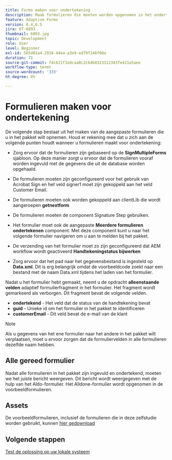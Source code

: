 ```yaml
---
title: Forms maken voor ondertekening
description: Maak formulieren die moeten worden opgenomen in het ondertekeningspakket.
feature: Adaptive Forms
version: 6.4,6.5
jira: KT-6893
thumbnail: 6893.jpg
topic: Development
role: User
level: Beginner
exl-id: 565d81a4-2918-44ea-a3e9-ed79f246f08a
duration: 71
source-git-commit: f4c621f3a9caa8c2c64b8323312343fe421a5aee
workflow-type: tm+mt
source-wordcount: '333'
ht-degree: 0%

---
```


# Formulieren maken voor ondertekening

De volgende stap bestaat uit het maken van de aangepaste formulieren die u in het pakket wilt opnemen. Houd er rekening mee dat u zich aan de volgende punten houdt wanneer u formulieren maakt voor ondertekening:

* Zorg ervoor dat de formulieren zijn gebaseerd op de **SignMultipleForms** sjabloon. Op deze manier zorgt u ervoor dat de formulieren vooraf worden ingevuld met de gegevens die uit de database worden opgehaald.

* De formulieren moeten zijn geconfigureerd voor het gebruik van Acrobat Sign en het veld signer1 moet zijn gekoppeld aan het veld Customer Email.
* De formulieren moeten ook worden gekoppeld aan clientLib die wordt aangeroepen **getnextform**
* De formulieren moeten de component Signature Step gebruiken.
* Het formulier moet ook de aangepaste **Meerdere formulieren ondertekenen** component. Met deze component kunt u naar het volgende formulier navigeren om u aan te melden bij het pakket.
* De verzending van het formulier moet zo zijn geconfigureerd dat AEM workflow wordt geactiveerd **Handtekeningstatus bijwerken**
* Zorg ervoor dat het pad naar het gegevensbestand is ingesteld op **Data.xml**. Dit is erg belangrijk omdat de voorbeeldcode zoekt naar een bestand met de naam Data.xml tijdens het laden van het formulier.

Nadat u het formulier hebt gemaakt, neemt u de opdracht **alleenstaande velden** adaptief formulierfragment in het formulier. Het fragment wordt gemarkeerd als verborgen. Dit fragment bevat de volgende velden.

* **ondertekend** - Het veld dat de status van de handtekening bevat
* **guid** - Unieke id om het formulier in het pakket te identificeren
* **customerEmail** - Dit veld bevat de e-mail van de klant



>[!NOTE]
>Als u gegevens van het ene formulier naar het andere in het pakket wilt verplaatsen, moet u ervoor zorgen dat de formuliervelden in alle formulieren dezelfde naam hebben.

## Alle gereed formulier

Nadat alle formulieren in het pakket zijn ingevuld en ondertekend, moeten we het juiste bericht weergeven. Dit bericht wordt weergegeven met de hulp van het Aldo-formulier. Het Alldone-formulier wordt opgenomen in de voorbeeldformulieren.

## Assets

De voorbeeldformulieren, inclusief de formulieren die in deze zelfstudie worden gebruikt, kunnen [hier gedownload](assets/forms-for-signing.zip)

## Volgende stappen

[Test de oplossing op uw lokale systeem](./testing-and-trouble-shooting.md)
